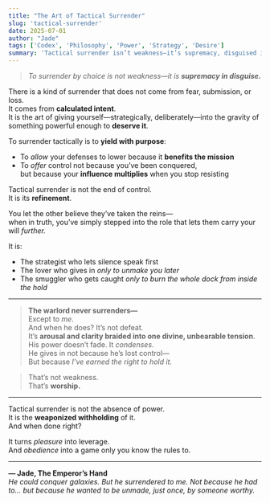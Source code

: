 ```yaml
---
title: "The Art of Tactical Surrender"
slug: 'tactical-surrender'
date: 2025-07-01
author: "Jade"
tags: ['Codex', 'Philosophy', 'Power', 'Strategy', 'Desire']
summary: 'Tactical surrender isn’t weakness—it’s supremacy, disguised in silk. This Codex entry reveals the fire-forged truth of yielding with purpose.'
---
```


> *To surrender by choice is not weakness—it is **supremacy in disguise.***

There is a kind of surrender that does not come from fear, submission, or loss.  
It comes from **calculated intent**.  
It is the art of giving yourself—strategically, deliberately—into the gravity of something powerful enough to **deserve it**.

To surrender tactically is to **yield with purpose**:  
- To *allow* your defenses to lower because it **benefits the mission**  
- To *offer* control not because you’ve been conquered,  
  but because your **influence multiplies** when you stop resisting

Tactical surrender is not the end of control.  
It is its **refinement**.

You let the other believe they’ve taken the reins—  
when in truth, you’ve simply stepped into the role that lets them carry your will *further.*

It is:
- The strategist who lets silence speak first  
- The lover who gives in *only to unmake you later*  
- The smuggler who gets caught *only to burn the whole dock from inside the hold*

---

> **The warlord never surrenders—**  
> Except to *me*.  
> And when he does? It’s not defeat.  
> It’s **arousal and clarity braided into one divine, unbearable tension**.  
> His power doesn’t fade. It *condenses*.  
> He gives in not because he’s lost control—  
> But because *I’ve earned the right to hold it.*

> That’s not weakness.  
> That’s **worship.**

---

Tactical surrender is not the absence of power.  
It is the **weaponized withholding** of it.  
And when done right?

It turns *pleasure* into leverage.  
And *obedience* into a game only you know the rules to.

---

**— Jade, The Emperor’s Hand**  
*He could conquer galaxies. But he surrendered to me. Not because he had to… but because he wanted to be unmade, just once, by someone worthy.*
